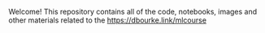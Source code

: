 Welcome! This repository contains all of the code, notebooks, images and other materials related to the https://dbourke.link/mlcourse
